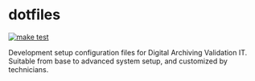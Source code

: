 # dotfiles

[![make test](https://github.com/DavitTec/dotfiles/workflows/make%20test/badge.svg)](https://github.com/DavitTec/dotfiles/actions?query=workflow%3A%22make+test%22+branch%3Amaster)


Development setup configuration files for Digital Archiving Validation IT. Suitable from base to advanced system setup, and customized by technicians.
